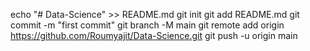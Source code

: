 echo "# Data-Science" >> README.md
git init
git add README.md
git commit -m "first commit"
git branch -M main
git remote add origin https://github.com/Roumyajit/Data-Science.git
git push -u origin main
